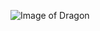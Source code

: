 ![Image of Dragon](https://www.google.com/url?sa=i&url=https%3A%2F%2Fen.wikipedia.org%2Fwiki%2FDragon&psig=AOvVaw1aOSxSfPfuiHsewlGSrkM0&ust=1602198195680000&source=images&cd=vfe&ved=0CAIQjRxqFwoTCOj-xcTLo-wCFQAAAAAdAAAAABAD)
